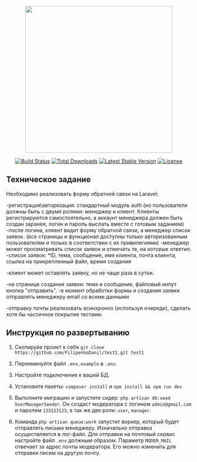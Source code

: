 <p align="center"><a href="https://laravel.com" target="_blank"><img src="https://raw.githubusercontent.com/laravel/art/master/logo-lockup/5%20SVG/2%20CMYK/1%20Full%20Color/laravel-logolockup-cmyk-red.svg" width="400"></a></p>

<p align="center">
<a href="https://travis-ci.org/laravel/framework"><img src="https://travis-ci.org/laravel/framework.svg" alt="Build Status"></a>
<a href="https://packagist.org/packages/laravel/framework"><img src="https://img.shields.io/packagist/dt/laravel/framework" alt="Total Downloads"></a>
<a href="https://packagist.org/packages/laravel/framework"><img src="https://img.shields.io/packagist/v/laravel/framework" alt="Latest Stable Version"></a>
<a href="https://packagist.org/packages/laravel/framework"><img src="https://img.shields.io/packagist/l/laravel/framework" alt="License"></a>
</p>


## Техническое задание
Необходимо реализовать форму обратной связи на Laravel:
 
-регистрация\авторизация: стандартный модуль auth (но пользователи должны быть с двумя ролями: менеджер и клиент.
Клиенты регистрируются самостоятельно, а аккаунт менеджера должен быть создан заранее, логин и пароль выслать вместе с готовым заданием)
-после логина, клиент видит форму обратной связи, а менеджер список заявок. (все страницы и функционал доступны только авторизованным пользователям и только в соответствии с их привилегиями)
-менеджер может просматривать список заявок и отмечать те, на которые ответил.
-список заявок:
*ID, тема, сообщение, имя клиента, почта клиента, ссылка на прикрепленный файл, время создания
 
-клиент может оставлять заявку, но не чаще раза в сутки.
 
-на странице создания заявки: тема и сообщение, файловый инпут кнопка "отправить".
-в момент обработки формы и создания заявки отправлять менеджеру email со всеми данными
 
 
-отправку почты реализовать асинхронно (используя очереди), сделать хотя бы частичное покрытие тестами.

## Инструкция по развертыванию

1.  Скопируйе проект к себе 
``` git clone https://github.com/FilipenkoDanil/test1.git test1 ```

2. Переименуйте файл `.env.example` в `.env`.

3. Настройте подключение к вашей БД.

4. Установите пакеты: `composer install` и `npm install && npm run dev`

5. Выполните миграцию и запустите сидер: `php artisan db:seed UserManagerSeeder`. Он создаст модератора с логином `admin@gmail.com` и паролем `123123123`, а так же две роли: `user`, `manager`.

6. Команда `php artisan queue:work` запустит воркер, который будет отправлять письма менеджеру. Изначально отправка осуществляется в лог-файл. Для отправки на почтовый сервис настройте файл `.env` должным образом. Параметр `MODER_MAIL` отвечает за адрес почты модератора. Его можно изменить для отправки писем на другую почту.
